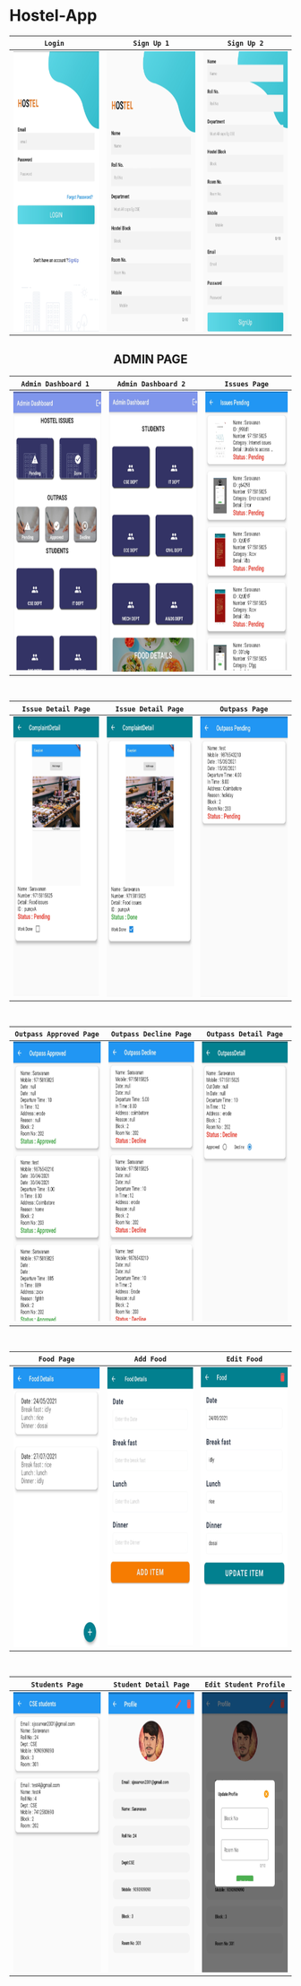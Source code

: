 # Hostel-App

<div align="center">
<table>
<thead>
<tr>
<th style="text-align:center"><code>Login </code></th>
<th style="text-align:center"><code>Sign Up 1</code></th>
<th style="text-align:center"><code>Sign Up 2</code></th>
</tr>
</thead>
<tbody>
<tr>
<td style="text-align:center"><img src="ScreenShots/login.jpg" height = "500px"/></td>
<td style="text-align:center"><img src="ScreenShots/signup1.jpg" height = "500px"/></td>
 <td style="text-align:center"><img src="ScreenShots/signup2.jpg" height = "500px"/></td>  
</tr>
</tbody>
</table>

<h2 align="center">ADMIN PAGE</h2>
<table>
<thead>
<tr>
<th style="text-align:center"><code>Admin Dashboard 1 </code></th>  
<th style="text-align:center"><code>Admin Dashboard 2 </code></th>
<th style="text-align:center"><code>Issues Page</code></th>
</tr>
</thead>
<tbody>
<tr>
  <td style="text-align:center"><img src="ScreenShots/Admin/AdminDash1.jpg" height = "500px"/></td>
  <td style="text-align:center"><img src="ScreenShots/Admin/AdminDash2.jpg" height = "500px"/>
  <td style="text-align:center"><img src="ScreenShots/Admin/IssuesPendingPage.jpg" height = "500px"/></td>  
</tr>
</tbody>
</table>
  <br/>
  <table>
<thead>
<tr>
<th style="text-align:center"><code>Issue Detail Page</code></th>  
<th style="text-align:center"><code>Issue Detail Page</code></th>
<th style="text-align:center"><code>Outpass Page</code></th>
</tr>
</thead>
<tbody>
<tr>
  <td style="text-align:center"><img src="ScreenShots/Admin/IssuesDetailPending.jpg" height = "500px"/></td>
  <td style="text-align:center"><img src="ScreenShots/Admin/IssuesDetailDone.jpg" height = "500px"/>
  <td style="text-align:center"><img src="ScreenShots/Admin/OutpassPedingPage.jpg" height = "500px"/></td>  
</tr>
</tbody>
</table>
  <br/>
<table>
<thead>
<tr>
<th style="text-align:center"><code>Outpass Approved Page</code></th>  
<th style="text-align:center"><code>Outpass Decline Page</code></th>
<th style="text-align:center"><code>Outpass Detail Page</code></th>
</tr>
</thead>
<tbody>
<tr>
  <td style="text-align:center"><img src="ScreenShots/Admin/OutpassApprovedPage.jpg" height = "500px"/></td>
  <td style="text-align:center"><img src="ScreenShots/Admin/OutpassDeclinePage.jpg" height = "500px"/>
  <td style="text-align:center"><img src="ScreenShots/Admin/OutpassDetailDecline.jpg" height = "500px"/></td>  
</tr>
</tbody>
</table>
  <br/>
  <table>
<thead>
<tr>
<th style="text-align:center"><code>Food Page</code></th>  
<th style="text-align:center"><code>Add Food</code></th>
<th style="text-align:center"><code>Edit Food</code></th>
</tr>
</thead>
<tbody>
<tr>
  <td style="text-align:center"><img src="ScreenShots/Admin/FoodDetails.jpg" height = "500px"/></td>
  <td style="text-align:center"><img src="ScreenShots/Admin/Addfood.jpg" height = "500px"/>
  <td style="text-align:center"><img src="ScreenShots/Admin/EditFood.jpg" height = "500px"/></td>  
</tr>
</tbody>
</table>
  <br/>
  <table>
<thead>
<tr>
<th style="text-align:center"><code>Students Page</code></th>  
<th style="text-align:center"><code>Student Detail Page</code></th>
<th style="text-align:center"><code>Edit Student Profile</code></th>
</tr>
</thead>
<tbody>
<tr>
  <td style="text-align:center"><img src="ScreenShots/Admin/StudentDetails.jpg" height = "500px"/></td>
  <td style="text-align:center"><img src="ScreenShots/Admin/userdetails.jpg" height = "500px"/>
  <td style="text-align:center"><img src="ScreenShots/Admin/EditProfile.jpg" height = "500px"/></td>  
</tr>
</tbody>
</table>
</div>
